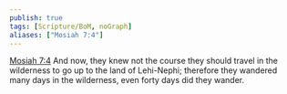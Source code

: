 ```yaml
---
publish: true
tags: [Scripture/BoM, noGraph]
aliases: ["Mosiah 7:4"]
---
```

[Mosiah 7:4](https://churchofjesuschrist.org/study/scriptures/bofm/mosiah/7?lang=eng&id=p4#p4) And now, they knew not the course they should travel in the wilderness to go up to the land of Lehi-Nephi; therefore they wandered many days in the wilderness, even forty days did they wander.
